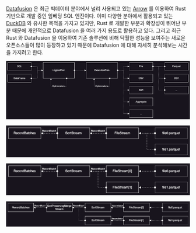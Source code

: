 [Datafusion](https://github.com/apache/datafusion) 은 최근 빅데이터 분야에서 널리 사용되고 있는 [Arrow](https://arrow.apache.org/) 를 이용하여 Rust 기반으로 개발 중인 임베딩 SQL 엔진이다. 이미 다양한 분야에서 활용되고 있는 [DuckDB](https://github.com/duckdb/duckdb) 와 유사한 목적을 가지고 있지만, Rust 로 개발한 부분과 확장성이 뛰어난 부분 때문에 개인적으로 Datafusion 을 여러 가지 용도로 활용하고 있다. 그리고 최근 Rust 와 Datafusion 을 이용하여 기존 솔루션에 비해 탁월한 성능을 보여주는 새로운 오픈소스들이 많이 등장하고 있기 때문에 Datafusion 에 대해 자세히 분석해보는 시간을 가지려고 한다.

![overview.png](./overview.png)

![streams0.png](./streams0.png)

![streams1.png](./streams1.png)

![streams2.png](./streams2.png)
